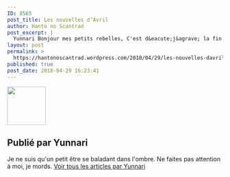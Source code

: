 ```yaml
---
ID: 8565
post_title: Les nouvelles d’Avril
author: Hanto no Scantrad
post_excerpt: |
  Yunnari Bonjour mes petits rebelles, C'est d&eacute;j&agrave; la fin du mois, et nous avons tous &eacute;norm&eacute;ment travaill&eacute; pour vous sortir nos chapitres ador&eacute;s. Le mois de mai va &ecirc;tre tr&egrave;s charg&eacute; pour beaucoup de membres, donc nous ne pourrons pas sortir de chapitre de tout le mois (et oui, les cours et les examens &ccedil;a...... <a href="https://hantonoscantrad.wordpress.com/2018/04/29/les-nouvelles-davril/#more-616">Lire la suite &rarr;</a>
layout: post
permalink: >
  https://hantonoscantrad.wordpress.com/2018/04/29/les-nouvelles-davril/
published: true
post_date: 2018-04-29 16:23:41
---
```

<div class="feedwordpress-gaffer-full-text"><div class="author-avatar">
			<img alt="" src="https://1.gravatar.com/avatar/a436a161d37c89c3073aa421eed2af65?s=90&amp;d=identicon&amp;r=G" class="avatar avatar-90" height="90" width="90">
</div>
<div class="author-heading">
			<h2 class="author-title">Publié par <span class="author-name">Yunnari</span>
</h2>
		</div>
<p class="author-bio">
			Je ne suis qu'un petit être se baladant dans l'ombre. Ne faites pas attention à moi, je mords.			<a class="author-link" href="https://hantonoscantrad.wordpress.com/author/yunnari/" rel="author">
				Voir tous les articles par Yunnari			</a>
		</p></div>
